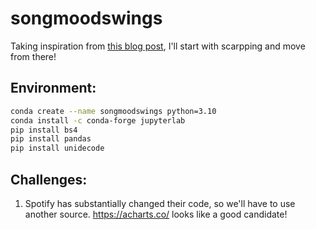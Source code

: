 # songmoodswings

Taking inspiration from [this blog post](https://jennifer-franklin.medium.com/how-to-scrape-the-most-popular-songs-on-spotify-using-python-8a8979fa6b06), I'll start with scarpping and move from there!

## Environment:
```sh
conda create --name songmoodswings python=3.10
conda install -c conda-forge jupyterlab
pip install bs4
pip install pandas
pip install unidecode
```

## Challenges:

1. Spotify has substantially changed their code, so we'll have to use another source. https://acharts.co/ looks like a good candidate!
